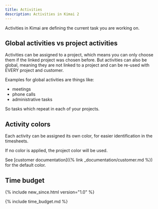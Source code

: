 ```yaml
---
title: Activities
description: Activities in Kimai 2
---
```


Activities in Kimai are defining the current task you are working on.

## Global activities vs project activities

Activities can be assigned to a project, which means you can only choose them if the linked project was chosen before.
But activities can also be global, meaning they are not linked to a project and can be re-used with EVERY project and customer.

Examples for global activities are things like:
- meetings
- phone calls
- administrative tasks

So tasks which repeat in each of your projects.

## Activity colors

Each activity can be assigned its own color, for easier identification in the timesheets.

If no color is applied, the project color will be used.

See [customer documentation]({% link _documentation/customer.md %}) for the default color.

## Time budget
{% include new_since.html version="1.0" %}

{% include time_budget.md %}
